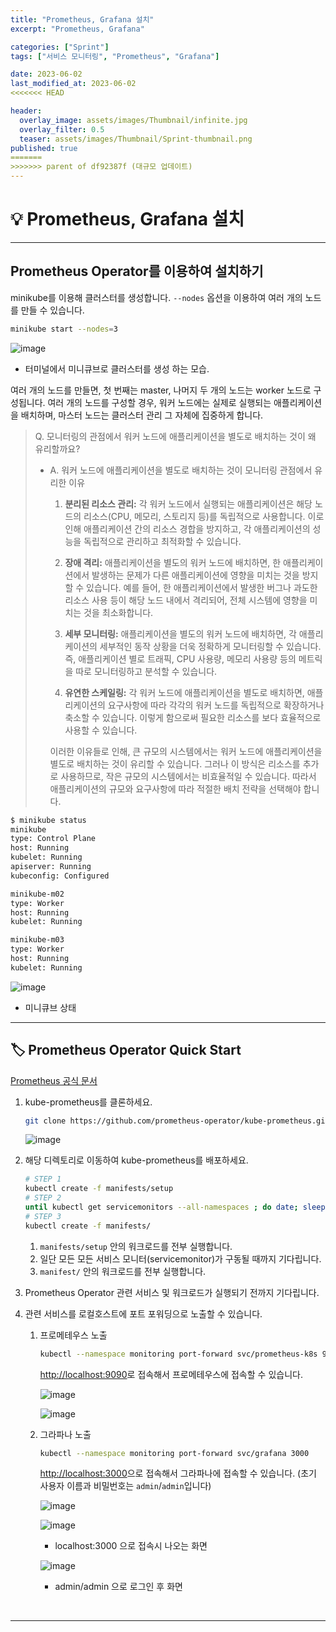 ```yaml
---
title: "Prometheus, Grafana 설치"
excerpt: "Prometheus, Grafana"

categories: ["Sprint"]
tags: ["서비스 모니터링", "Prometheus", "Grafana"]

date: 2023-06-02
last_modified_at: 2023-06-02
<<<<<<< HEAD

header:
  overlay_image: assets/images/Thumbnail/infinite.jpg
  overlay_filter: 0.5 
  teaser: assets/images/Thumbnail/Sprint-thumbnail.png
published: true
=======
>>>>>>> parent of df92387f (대규모 업데이트)
---
```


# 💡 Prometheus, Grafana 설치

---

## Prometheus Operator를 이용하여 설치하기

minikube를 이용해 클러스터를 생성합니다. `--nodes` 옵션을 이용하여 여러 개의 노드를 만들 수 있습니다.

```bash
minikube start --nodes=3
```

![image](https://github.com/pomottoro/comments/assets/58872932/8eb7783c-a7e5-404d-b3f5-b0acb0546ec9)

- 터미널에서 미니큐브로 클러스터를 생성 하는 모습.

 여러 개의 노드를 만들면, 첫 번째는 master, 나머지 두 개의 노드는 worker 노드로 구성됩니다. 여러 개의 노드를 구성할 경우, 워커 노드에는 실제로 실행되는 애플리케이션을 배치하며, 마스터 노드는 클러스터 관리 그 자체에 집중하게 합니다.

> Q. 모니터링의 관점에서 워커 노드에 애플리케이션을 별도로 배치하는 것이 왜 유리할까요?
>
> - A. 워커 노드에 애플리케이션을 별도로 배치하는 것이 모니터링 관점에서 유리한 이유
>
>   1. **분리된 리소스 관리:** 각 워커 노드에서 실행되는 애플리케이션은 해당 노드의 리소스(CPU, 메모리, 스토리지 등)를 독립적으로 사용합니다. 이로 인해 애플리케이션 간의 리소스 경합을 방지하고, 각 애플리케이션의 성능을 독립적으로 관리하고 최적화할 수 있습니다.
>
>   2. **장애 격리:** 애플리케이션을 별도의 워커 노드에 배치하면, 한 애플리케이션에서 발생하는 문제가 다른 애플리케이션에 영향을 미치는 것을 방지할 수 있습니다. 예를 들어, 한 애플리케이션에서 발생한 버그나 과도한 리소스 사용 등이 해당 노드 내에서 격리되어, 전체 시스템에 영향을 미치는 것을 최소화합니다.
>
>   3. **세부 모니터링:** 애플리케이션을 별도의 워커 노드에 배치하면, 각 애플리케이션의 세부적인 동작 상황을 더욱 정확하게 모니터링할 수 있습니다. 즉, 애플리케이션 별로 트래픽, CPU 사용량, 메모리 사용량 등의 메트릭을 따로 모니터링하고 분석할 수 있습니다.
>
>   4. **유연한 스케일링:** 각 워커 노드에 애플리케이션을 별도로 배치하면, 애플리케이션의 요구사항에 따라 각각의 워커 노드를 독립적으로 확장하거나 축소할 수 있습니다. 이렇게 함으로써 필요한 리소스를 보다 효율적으로 사용할 수 있습니다.
>
>   이러한 이유들로 인해, 큰 규모의 시스템에서는 워커 노드에 애플리케이션을 별도로 배치하는 것이 유리할 수 있습니다. 그러나 이 방식은 리소스를 추가로 사용하므로, 작은 규모의 시스템에서는 비효율적일 수 있습니다. 따라서 애플리케이션의 규모와 요구사항에 따라 적절한 배치 전략을 선택해야 합니다.
>

```bash
$ minikube status
minikube
type: Control Plane
host: Running
kubelet: Running
apiserver: Running
kubeconfig: Configured

minikube-m02
type: Worker
host: Running
kubelet: Running

minikube-m03
type: Worker
host: Running
kubelet: Running
```

![image](https://github.com/pomottoro/comments/assets/58872932/3e6d1607-66d4-42ea-b294-ebd58cc727f2)

- 미니큐브 상태

---

## 🏷 Prometheus Operator Quick Start

[Prometheus 공식 문서](https://prometheus-operator.dev/docs/prologue/quick-start/)

1. kube-prometheus를 클론하세요.

   ```bash
   git clone https://github.com/prometheus-operator/kube-prometheus.git
   ```

   ![image](https://github.com/pomottoro/comments/assets/58872932/4895e6da-e3e7-4cfd-93d6-99b166471a17)

2. 해당 디렉토리로 이동하여 kube-prometheus를 배포하세요.

   ```bash
   # STEP 1
   kubectl create -f manifests/setup
   # STEP 2
   until kubectl get servicemonitors --all-namespaces ; do date; sleep 1; echo ""; done
   # STEP 3
   kubectl create -f manifests/
   ```

   1. `manifests/setup` 안의 워크로드를 전부 실행합니다.
   2. 일단 모든 모든 서비스 모니터(servicemonitor)가 구동될 때까지 기다립니다.
   3. `manifest/` 안의 워크로드를 전부 실행합니다.

3. Prometheus Operator 관련 서비스 및 워크로드가 실행되기 전까지 기다립니다.

4. 관련 서비스를 로컬호스트에 포트 포워딩으로 노출할 수 있습니다.

   1. 프로메테우스 노출

      ```bash
      kubectl --namespace monitoring port-forward svc/prometheus-k8s 9090
      ```

      [http://localhost:9090](http://localhost:9090/)로 접속해서 프로메테우스에 접속할 수 있습니다.

      ![image](https://github.com/pomottoro/comments/assets/58872932/e9f1651a-ca23-45f0-ab02-363dfb5a8f2e)

      ![image](https://github.com/pomottoro/comments/assets/58872932/99d83194-146e-4835-ae2f-2a9d2f2d0a0e)
   
      

   2. 그라파나 노출
   
      ```bash
      kubectl --namespace monitoring port-forward svc/grafana 3000
      ```
   
      [http://localhost:3000](http://localhost:3000/)으로 접속해서 그라파나에 접속할 수 있습니다. (초기 사용자 이름과 비밀번호는 `admin`/`admin`입니다)
      
      ![image](https://github.com/pomottoro/comments/assets/58872932/1c61838b-abdf-413b-8e67-179789b34919)
      
      ![image](https://github.com/pomottoro/comments/assets/58872932/bcc6935a-b87a-417e-8c8e-3fbd42316263)
      
      - localhost:3000 으로 접속시 나오는 화면
      
      ![image](https://github.com/pomottoro/comments/assets/58872932/6d9f38eb-f9ec-4db2-9382-1f10cd46faca)
      
      - admin/admin 으로 로그인 후 화면

<br>

---

<br>